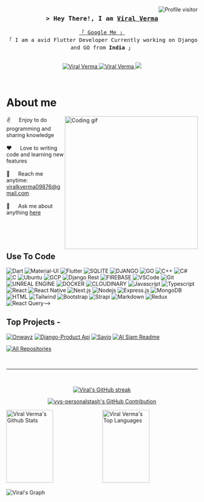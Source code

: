 <!--
<h2 align="center">
  Welcome to Al Siam World!
  <img src="https://media.giphy.com/media/hvRJCLFzcasrR4ia7z/giphy.gif" width="28">
</h2>
-->

<!--
<p align="center">
  <a href="https://github.com/alsiam"><img src="https://readme-typing-svg.herokuapp.com/?lines=Self%20Taught%20Programmer;Front%20End%20Developer;1.5%2B%20years%20of%20coding%20experience;Always%20learning%20new%20things&center=true&width=380&height=45"></a>
</p>

 -->

<a href="https://komarev.com/ghpvc/?username=Viral Verma">
  <img align="right" src="https://komarev.com/ghpvc/?username=vvs-personalstash&label=Visitors&color=0e75b6&style=flat" alt="Profile visitor" />
</a>


<!--[![wakatime](https://wakatime.com/badge/user/eebb3dd8-d9b2-40de-9b88-6fd6cac99dbc.svg)](https://wakatime.com/@eebb3dd8-d9b2-40de-9b88-6fd6cac99dbc)

<!-- Intro  -->
<h3 align="center">
        <samp>&gt; Hey There!, I am
                <b><a target="_blank" href="">Viral Verma</a></b>
        </samp>
</h3>

<p align="center"> 
  <samp>
    <a href="https://www.google.com/search?q=Viral+Verma">「 Google Me 」</a>
    <br>
    「 I am a avid Flutter Developer Currently working on Django and GO from <b>India</b> 」
    <br>
    <br>
  </samp>
</p>

<p align="center">
 <a href="" target="blank">
  <img src="https://img.shields.io/badge/Website-DC143C?style=for-the-badge&logo=medium&logoColor=white" alt="Viral Verma" />
 </a>
 <a href="www.linkedin.com/in/viral-verma" target="_blank">
  <img src="https://img.shields.io/badge/LinkedIn-0077B5?style=for-the-badge&logo=linkedin&logoColor=white" alt="Viral Verma"/>
 </a>
 <!-- <a href="https://dev.to/alsiam" target="_blank">
  <img src="https://img.shields.io/badge/dev.to-0A0A0A?style=for-the-badge&logo=dev.to&logoColor=white" alt="alsiam" />
 </a> -->
 <a href="https://x.com/Ganne_kajuice" target="_blank">
  <img src="https://img.shields.io/badge/Twitter-1DA1F2?style=for-the-badge&logo=twitter&logoColor=white" />
 </a>
<!-- <a href="https://instagram.com/_alsiam" target="_blank">
  <img src="https://img.shields.io/badge/Instagram-fe4164?style=for-the-badge&logo=instagram&logoColor=white" alt="alsiam" />
 </a> 
 <a href="https://facebook.com/alsiam.dev" target="_blank">
  <img src="https://img.shields.io/badge/Facebook-20BEFF?&style=for-the-badge&logo=facebook&logoColor=white" alt="alsiam"  />
  </a> -->
</p>
<br />

<!-- About Section -->
 # About me
 
<p>
 <img align="right" width="350" src="/assets/programmer.gif" alt="Coding gif" />
  
 ✌️ &emsp; Enjoy to do programming and sharing knowledge <br/><br/>
 ❤️ &emsp; Love to writing code and learning new features<br/><br/>
 📧 &emsp; Reach me anytime: viralkverma09876@gmail.com<br/><br/>
 💬 &emsp; Ask me about anything [here](s)

</p>

<br/>
<br/>
<br/>

## Use To Code
![Dart](https://img.shields.io/badge/Dart-0175C2?style=for-the-badge&logo=dart&logoColor=white)
![Material-UI](https://img.shields.io/badge/Material--UI-0081CB?style=for-the-badge&logo=material-ui&logoColor=white)
![Flutter](https://img.shields.io/badge/Flutter-02569B?style=for-the-badge&logo=flutter&logoColor=white)
![SQLITE](https://img.shields.io/badge/SQLite-07405E?style=for-the-badge&logo=sqlite&logoColor=white)
![DJANGO](https://img.shields.io/badge/Django-092E20?style=for-the-badge&logo=django&logoColor=white)
![GO](https://img.shields.io/badge/Go-00ADD8?style=for-the-badge&logo=go&logoColor=white)
![C++](	https://img.shields.io/badge/C%2B%2B-00599C?style=for-the-badge&logo=c%2B%2B&logoColor=white)
![C#](https://img.shields.io/badge/C%23-239120?style=for-the-badge&logo=c-sharp&logoColor=white)
![C](https://img.shields.io/badge/C-00599C?style=for-the-badge&logo=c&logoColor=white)
![Ubuntu](	https://img.shields.io/badge/Ubuntu-E95420?style=for-the-badge&logo=ubuntu&logoColor=white)
![GCP](https://img.shields.io/badge/Google_Cloud-4285F4?style=for-the-badge&logo=google-cloud&logoColor=white)
![Django Rest](https://img.shields.io/badge/django%20rest-ff1709?style=for-the-badge&logo=django&logoColor=white)
![FIREBASE](https://img.shields.io/badge/firebase-ffca28?style=for-the-badge&logo=firebase&logoColor=black)
![VSCode](https://img.shields.io/badge/Visual_Studio-0078d7?style=for-the-badge&logo=visual%20studio&logoColor=white)
![Git](https://img.shields.io/badge/Git-F05032?style=for-the-badge&logo=git&logoColor=white)
![UNREAL ENGINE](https://img.shields.io/badge/-Unreal%20Engine-313131?style=for-the-badge&logo=unreal-engine&logoColor=white)
![DOCKER](https://img.shields.io/badge/Docker-2CA5E0?style=for-the-badge&logo=docker&logoColor=white)
![CLOUDINARY](https://img.shields.io/badge/Cloudinary-3448C5?style=for-the-badge&logo=Cloudinary&logoColor=white)
![Javascript](https://img.shields.io/badge/Javascript-F0DB4F?style=for-the-badge&labelColor=black&logo=javascript&logoColor=F0DB4F)
![Typescript](https://img.shields.io/badge/Typescript-007acc?style=for-the-badge&labelColor=black&logo=typescript&logoColor=007acc)
![React](https://img.shields.io/badge/-React-61DBFB?style=for-the-badge&labelColor=black&logo=react&logoColor=61DBFB)
![React Native](https://img.shields.io/badge/React_Native-20232A?style=for-the-badge&logo=react&logoColor=61DAFB)
![Next.js](https://img.shields.io/badge/next.js-000000?style=for-the-badge&logo=nextdotjs&logoColor=white)
![Nodejs](https://img.shields.io/badge/Nodejs-3C873A?style=for-the-badge&labelColor=black&logo=node.js&logoColor=3C873A)
![Express.js](https://img.shields.io/badge/Express.js-000000?style=for-the-badge&logo=express&logoColor=white)
![MongoDB](https://img.shields.io/badge/MongoDB-4EA94B?style=for-the-badge&logo=mongodb&logoColor=white)
![HTML](https://img.shields.io/badge/HTML5-E34F26?style=for-the-badge&logo=html5&logoColor=white)
![Tailwind](https://img.shields.io/badge/Tailwind_CSS-092749?style=for-the-badge&logo=tailwindcss&logoColor=06B6D4&labelColor=000000)
![Bootstrap](https://img.shields.io/badge/Bootstrap-563D7C?style=for-the-badge&logo=bootstrap&logoColor=white)
![Strapi](https://img.shields.io/badge/strapi-2E7EEA?style=for-the-badge&logo=strapi&logoColor=white)
![Markdown](https://img.shields.io/badge/Markdown-000000?style=for-the-badge&logo=markdown&logoColor=white)
![Redux](https://img.shields.io/badge/Redux-593D88?style=for-the-badge&logo=redux&logoColor=white)
![React Query](https://img.shields.io/badge/-React_Query-FF4154?style=for-the-badge&logo=react%20query&logoColor=white)-->
<br/>

## Top Projects -
[![Onwayz](https://github-readme-stats.vercel.app/api/pin/?username=vvs-personalstash&repo=On-Wayz&border_color=7F3FBF&bg_color=0D1117&title_color=C9D1D9&text_color=8B949E&icon_color=7F3FBF)](https://github.com/vvs-personalstash/On-Wayz)
[![Django-Product Api](https://github-readme-stats.vercel.app/api/pin/?username=vvs-personalstash&repo=Django-Product-App&border_color=7F3FBF&bg_color=0D1117&title_color=C9D1D9&text_color=8B949E&icon_color=7F3FBF)](https://github.com/vvs-personalstash/Django-Product-App)
[![Savio](https://github-readme-stats.vercel.app/api/pin/?username=vvs-personalstash&repo=Savio&border_color=7F3FBF&bg_color=0D1117&title_color=C9D1D9&text_color=8B949E&icon_color=7F3FBF)](https://github.com/vvs-personalstash/Savio)
[![Al Siam Readme](https://github-readme-stats.vercel.app/api/pin/?username=vvs-personalstash&repo=vvs-personalstash&border_color=7F3FBF&bg_color=0D1117&title_color=C9D1D9&text_color=8B949E&icon_color=7F3FBF)](https://github.com/vvs-personalstash/vvs-personalstash)

<p align="left">
  <a href="https://github.com/vvs-personalstash?tab=repositories" target="_blank"><img alt="All Repositories" title="All Repositories" src="https://img.shields.io/badge/-All%20Repos-2962FF?style=for-the-badge&logo=koding&logoColor=white"/></a>
</p>

<br/>
<hr/>
<br/>

<p align="center">
  <a href="https://github.com/vvs-personalstash">
    <img src="https://github-readme-streak-stats.herokuapp.com/?user=vvs-personalstash&theme=radical&border=7F3FBF&background=0D1117" alt="Viral's GitHub streak"/>
  </a>
</p>

<p align="center">
  <a href="https://github.com/vvs-personalstash">
    <img src="https://github-profile-summary-cards.vercel.app/api/cards/profile-details?username=vvs-personalstash&theme=radical" alt="vvs-personalstash's GitHub Contribution"/>
  </a>
</p>

<a> 
    <a href="https://github.com/vvs-personalstash"><img alt="Viral Verma's Github Stats" src="https://denvercoder1-github-readme-stats.vercel.app/api?username=vvs-personalstash&show_icons=true&count_private=true&theme=react&border_color=7F3FBF&bg_color=0D1117&title_color=F85D7F&icon_color=F8D866" height="192px" width="49.5%"/></a>
  <a href="https://github.com/vvs-personalstash"><img alt="Viral Verma's Top Languages" src="https://denvercoder1-github-readme-stats.vercel.app/api/top-langs/?username=vvs-personalstash&langs_count=8&layout=compact&theme=react&border_color=7F3FBF&bg_color=0D1117&title_color=F85D7F&icon_color=F8D866" height="192px" width="49.5%"/></a>
  <br/>
</a>


![Viral's Graph](https://github-readme-activity-graph.vercel.app/graph?username=vvs-personalstash&custom_title=Viral%20Verma's%20GitHub%20Activity%20Graph&bg_color=0D1117&color=7F3FBF&line=7F3FBF&point=7F3FBF&area_color=FFFFFF&title_color=FFFFFF&area=true)

